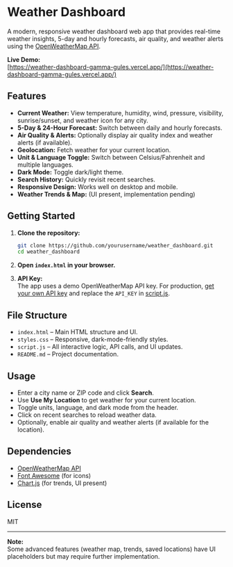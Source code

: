 # Weather Dashboard

A modern, responsive weather dashboard web app that provides real-time weather insights, 5-day and hourly forecasts, air quality, and weather alerts using the [OpenWeatherMap API](https://openweathermap.org/).

**Live Demo:**  
[https://weather-dashboard-gamma-gules.vercel.app/](https://weather-dashboard-gamma-gules.vercel.app/)

## Features

- **Current Weather:** View temperature, humidity, wind, pressure, visibility, sunrise/sunset, and weather icon for any city.
- **5-Day & 24-Hour Forecast:** Switch between daily and hourly forecasts.
- **Air Quality & Alerts:** Optionally display air quality index and weather alerts (if available).
- **Geolocation:** Fetch weather for your current location.
- **Unit & Language Toggle:** Switch between Celsius/Fahrenheit and multiple languages.
- **Dark Mode:** Toggle dark/light theme.
- **Search History:** Quickly revisit recent searches.
- **Responsive Design:** Works well on desktop and mobile.
- **Weather Trends & Map:** (UI present, implementation pending)

## Getting Started

1. **Clone the repository:**
   ```sh
   git clone https://github.com/yourusername/weather_dashboard.git
   cd weather_dashboard
   ```

2. **Open `index.html` in your browser.**

3. **API Key:**  
   The app uses a demo OpenWeatherMap API key. For production, [get your own API key](https://openweathermap.org/appid) and replace the `API_KEY` in [script.js](script.js).

## File Structure

- `index.html` – Main HTML structure and UI.
- `styles.css` – Responsive, dark-mode-friendly styles.
- `script.js` – All interactive logic, API calls, and UI updates.
- `README.md` – Project documentation.

## Usage

- Enter a city name or ZIP code and click **Search**.
- Use **Use My Location** to get weather for your current location.
- Toggle units, language, and dark mode from the header.
- Click on recent searches to reload weather data.
- Optionally, enable air quality and weather alerts (if available for the location).

## Dependencies

- [OpenWeatherMap API](https://openweathermap.org/)
- [Font Awesome](https://fontawesome.com/) (for icons)
- [Chart.js](https://www.chartjs.org/) (for trends, UI present)

## License

MIT

---

**Note:**  
Some advanced features (weather map, trends, saved locations) have UI placeholders but may require further implementation.